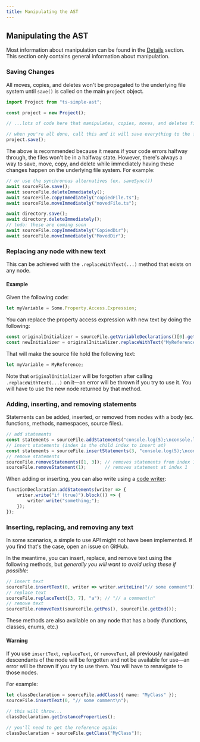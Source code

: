 ```yaml
---
title: Manipulating the AST
---
```


## Manipulating the AST

Most information about manipulation can be found in the [Details](../details) section. This section only contains general information about manipulation.

### Saving Changes

All moves, copies, and deletes won't be propagated to the underlying file system until `save()` is called on the main `project` object.

```ts
import Project from "ts-simple-ast";

const project = new Project();

// ...lots of code here that manipulates, copies, moves, and deletes files...

// when you're all done, call this and it will save everything to the file system
project.save();
```

The above is recommended because it means if your code errors halfway through, the files won't be in a halfway state. However, there's always a way to save, move, copy, and delete while immediately having these changes happen on the underlying file system. For example:

```ts
// or use the synchronous alternatives (ex. saveSync())
await sourceFile.save();
await sourceFile.deleteImmediately();
await sourceFile.copyImmediately("copiedFile.ts");
await sourceFile.moveImmediately("movedFile.ts");

await directory.save();
await directory.deleteImmediately();
// todo: these are coming soon
await sourceFile.copyImmediately("CopiedDir");
await sourceFile.moveImmediately("MovedDir");
```

### Replacing any node with new text

This can be achieved with the `.replaceWithText(...)` method that exists on any node.

#### Example

Given the following code:

```ts setup: let Some: any;
let myVariable = Some.Property.Access.Expression;
```

You can replace the property access expression with new text by doing the following:

```ts
const originalInitializer = sourceFile.getVariableDeclarations()[0].getInitializerOrThrow();
const newInitializer = originalInitializer.replaceWithText("MyReference");
```

That will make the source file hold the following text:

```ts setup: let MyReference: any;
let myVariable = MyReference;
```

Note that `originalInitializer` will be forgotten after calling `.replaceWithText(...)` on it—an error will be thrown if you try to use it.
You will have to use the new node returned by that method.

### Adding, inserting, and removing statements

Statements can be added, inserted, or removed from nodes with a body (ex. functions, methods, namespaces, source files).

```ts
// add statements
const statements = sourceFile.addStatements("console.log(5);\nconsole.log(6);");
// insert statements (index is the child index to insert at)
const statements = sourceFile.insertStatements(3, "console.log(5);\nconsole.log(6);");
// remove statements
sourceFile.removeStatements([1, 3]); // removes statements from index 1 to 3
sourceFile.removeStatement(1);       // removes statement at index 1
```

When adding or inserting, you can also write using a [code writer](code-writer):

```ts
functionDeclaration.addStatements(writer => {
    writer.write("if (true)").block(() => {
        writer.write("something;");
    });
});
```

### Inserting, replacing, and removing any text

In some scenarios, a simple to use API might not have been implemented. If you find that's the case, open an issue on GitHub.

In the meantime, you can insert, replace, and remove text using the following methods, but *generally you will want to avoid using these if possible*:

```ts
// insert text
sourceFile.insertText(0, writer => writer.writeLine("// some comment")); // or provide a string
// replace text
sourceFile.replaceText([3, 7], "a"); // "// a comment\n"
// remove text
sourceFile.removeText(sourceFile.getPos(), sourceFile.getEnd());
```

These methods are also available on any node that has a body (functions, classes, enums, etc.)

#### **Warning**

If you use `insertText`, `replaceText`, or `removeText`, all previously navigated descendants of the node will be forgotten and not be available for use—an error will be thrown
if you try to use them. You will have to renavigate to those nodes.

For example:

```ts
let classDeclaration = sourceFile.addClass({ name: "MyClass" });
sourceFile.insertText(0, "// some comment\n");

// this will throw...
classDeclaration.getInstanceProperties();

// you'll need to get the reference again:
classDeclaration = sourceFile.getClass("MyClass")!;
```
